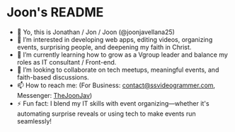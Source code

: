 # Joon's README
- 👋 Yo, this is Jonathan / Jon / Joon (@joonjavellana25)
- 👀 I’m interested in developing web apps, editing videos, organizing events, surprising people, and deepening my faith in Christ.
- 🌱 I’m currently learning how to grow as a Vgroup leader and balance my roles as IT consultant / Front-end.
- 💞️ I’m looking to collaborate on tech meetups, meaningful events, and faith-based discussions.
- 📫 How to reach me: (For Business: <a href="mailto:contact@ssvideogrammer.com">contact@ssvideogrammer.com</a>, Messenger: <a href="m.me/TheJoonJav">TheJoonJav</a>)
- ⚡ Fun fact: I blend my IT skills with event organizing—whether it's automating surprise reveals or using tech to make events run seamlessly!

<!---
joonjavellana25/joonjavellana25 is a ✨ special ✨ repository because its `README.md` (this file) appears on your GitHub profile.
You can click the Preview link to take a look at your changes.
--->

